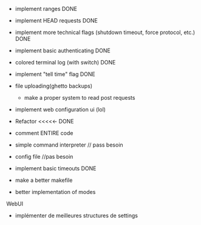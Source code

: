 - implement ranges
DONE

- implement HEAD requests
DONE



- implement more technical flags (shutdown timeout, force protocol, etc.)
DONE

- implement basic authenticating
DONE



- colored terminal log (with switch)
DONE




- implement "tell time" flag
DONE


- file uploading(ghetto backups)
    - make a proper system to read post requests

- implement web configuration ui (lol)



- Refactor <<<<<-
DONE



- comment ENTIRE code


- simple command interpreter // pass besoin


- config file //pas besoin


- implement basic timeouts
DONE

- make a better makefile


- better implementation of modes



WebUI
- implémenter de meilleures structures de settings